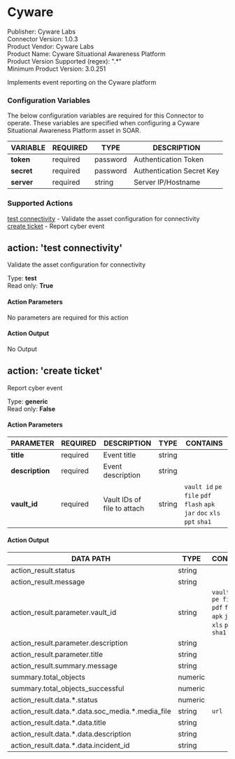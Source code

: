 [comment]: # "Auto-generated SOAR connector documentation"
# Cyware

Publisher: Cyware Labs  
Connector Version: 1\.0\.3  
Product Vendor: Cyware Labs  
Product Name: Cyware Situational Awareness Platform  
Product Version Supported (regex): "\.\*"  
Minimum Product Version: 3\.0\.251  

Implements event reporting on the Cyware platform

### Configuration Variables
The below configuration variables are required for this Connector to operate.  These variables are specified when configuring a Cyware Situational Awareness Platform asset in SOAR.

VARIABLE | REQUIRED | TYPE | DESCRIPTION
-------- | -------- | ---- | -----------
**token** |  required  | password | Authentication Token
**secret** |  required  | password | Authentication Secret Key
**server** |  required  | string | Server IP/Hostname

### Supported Actions  
[test connectivity](#action-test-connectivity) - Validate the asset configuration for connectivity  
[create ticket](#action-create-ticket) - Report cyber event  

## action: 'test connectivity'
Validate the asset configuration for connectivity

Type: **test**  
Read only: **True**

#### Action Parameters
No parameters are required for this action

#### Action Output
No Output  

## action: 'create ticket'
Report cyber event

Type: **generic**  
Read only: **False**

#### Action Parameters
PARAMETER | REQUIRED | DESCRIPTION | TYPE | CONTAINS
--------- | -------- | ----------- | ---- | --------
**title** |  required  | Event title | string | 
**description** |  required  | Event description | string | 
**vault\_id** |  required  | Vault IDs of file to attach | string |  `vault id`  `pe file`  `pdf`  `flash`  `apk`  `jar`  `doc`  `xls`  `ppt`  `sha1` 

#### Action Output
DATA PATH | TYPE | CONTAINS
--------- | ---- | --------
action\_result\.status | string | 
action\_result\.message | string | 
action\_result\.parameter\.vault\_id | string |  `vault id`  `pe file`  `pdf`  `flash`  `apk`  `jar`  `doc`  `xls`  `ppt`  `sha1` 
action\_result\.parameter\.description | string | 
action\_result\.parameter\.title | string | 
action\_result\.summary\.message | string | 
summary\.total\_objects | numeric | 
summary\.total\_objects\_successful | numeric | 
action\_result\.data\.\*\.status | numeric | 
action\_result\.data\.\*\.data\.soc\_media\.\*\.media\_file | string |  `url` 
action\_result\.data\.\*\.data\.title | string | 
action\_result\.data\.\*\.data\.description | string | 
action\_result\.data\.\*\.data\.incident\_id | string | 